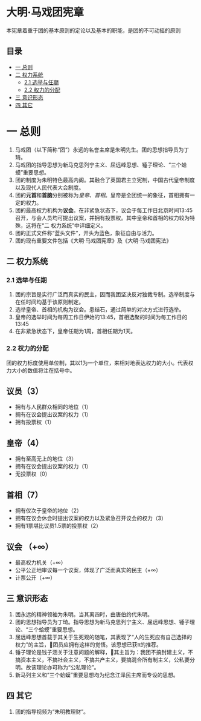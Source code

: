 # 大明·马戏团宪章
本宪章着重于团的基本原则的定论以及基本的职能，是团的不可动摇的原则

## 目录
* [一 总则](https://github.com/YYAppleFan/Circus/blob/Charter/README.md#%E4%B8%80-%E6%80%BB%E5%88%99)
* [二 权力系统](https://github.com/YYAppleFan/Circus/blob/Charter/README.md#%E4%BA%8C-%E6%9D%83%E5%8A%9B%E7%B3%BB%E7%BB%9F)
  * [2.1 选举与任期](https://github.com/YYAppleFan/Circus/blob/Charter/README.md#21-%E9%80%89%E4%B8%BE%E4%B8%8E%E4%BB%BB%E6%9C%9F)
  * [2.2 权力的分配](https://github.com/YYAppleFan/Circus/blob/Charter/README.md#22-%E6%9D%83%E5%8A%9B%E7%9A%84%E5%88%86%E9%85%8D)
* [三 意识形态](https://github.com/YYAppleFan/Circus/blob/Charter/README.md#%E4%B8%89-%E6%84%8F%E8%AF%86%E5%BD%A2%E6%80%81)
* [四 其它](https://github.com/YYAppleFan/Circus/blob/Charter/README.md#%E5%9B%9B-%E5%85%B6%E5%AE%83)

# 一 总则
1. 马戏团（以下简称“团”）永远的名誉主席是朱明先生。团的思想指导员为丁琦。
2. 马戏团的指导思想为新马克思列宁主义、屈远峰思想、锤子理论、“三个蛤蟆”重要思想。
3. 团的制度为朱明特色最高内阁。其融合了英国君主立宪制，中国古代皇帝制度以及现代人民代表大会制度。
4. 团的**元首**和**首脑**分别被称为*皇帝*、*首相*。皇帝是全团统一的象征，首相拥有一定的权力。
5. 团的最高权力机构为**议会**。在非紧急状态下，议会于每工作日北京时间13:45召开，与会人员均可提出议案，并拥有投票权。其中皇帝和首相的权力较为特殊，这将在“二 权力系统”中详细定义。
6. 团的正式文件称“蓝头文件”，开头为蓝色，象征自由与活力。
7. 团的现有重要文件包括《大明·马戏团宪章》及《大明·马戏团宪法》

## 二 权力系统

### 2.1 选举与任期
1. 团的宗旨是实行广泛而真实的民主，因而我团坚决反对独裁专制。选举制度与在任时间均基于该原则制定。
2. 选举皇帝、首相的机构为议会。患结石，通过简单的对决方式进行选举。
3. 皇帝的选举时间为每周工作日伊始的13:45，首相选聚的时间为每工作日的13:45
4. 在非紧急状态下，皇帝任期为1周，首相任期为1天。

### 2.2 权力的分配
团的权力标度使用单位制，其以1为一个单位，来相对地表达权力的大小。代表权力大小的数值将注在括号中。

## 议员（3）
* 拥有与人民群众相同的地位（1）
* 拥有在议会提出议案的权力（1）
* 拥有投票权（1）

## 皇帝（4）
* 拥有至高无上的地位（3）
* 拥有在议会提出议案的权力（1）
* 无投票权（0）

## 首相（7）
* 拥有仅次于皇帝的地位（2）
* 拥有在议会休会时提出议案的权力以及紧急召开议会的权力（3）
* 拥有1票堪比议员1.5票的投票权（2）

## 议会 （+∞）
* 最高权力机关（+∞）
* 公平公正地审议每一个议案，体现了广泛而真实的民主（+∞）
* 计票公开（+∞）

## 三 意识形态
1. 团永远的精神领袖为朱明。当其离四时，由唐伯约代朱明。
2. 团的思想指导员为丁琦。指导思想为新马克思列宁主义、屈远峰思想、锤子理论、“三个蛤蟆”重要思想。
3. 屈远峰思想首载于其关于生死观的随笔，其表现了“人的生死应有自己选择的权力”的主旨，团员应拥有这样的觉悟。该思想已获π的推荐。
4. 锤子理论是钱子涵关于注意问题的解释，其主旨为：我团不搞封建主义，不搞资本主义，不搞社会主义，不搞共产主义，要搞混合所有制主义，公私要分明。故该理论亦可称为“公私理论”。
5. 新马列主义和“三个蛤蟆”重要思想均为纪念江泽民主席而专设的思想。

## 四 其它
1. 团的指导视频为“朱明教理财”。
